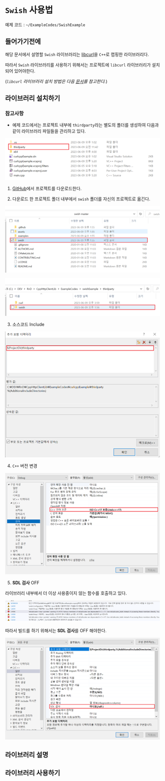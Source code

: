 # `Swish` 사용법

예제 코드 : `~/ExampleCodes/SwishExample`

## 들어가기전에

해당 문서에서 설명할 `Swish` 라이브러리는 [libcurl](https://github.com/curl/curl)을 `C++`로 랩핑한 라이브러리다.

따라서 `Swish` 라이브러리를 사용하기 위해서는 프로젝트에 `libcurl` 라이브러리가 설치되어 있어야한다. 

(*`libcurl` 라이브러리 설치 방법은 다음 [문서](~/Manuals/libcurl.md)를 참고한다.*)

## 라이브러리 설치하기

### 참고사항
- 예제 코드에서는 프로젝트 내부에 `thirdparty`라는 별도의 폴더를 생성하여 다음과 같이 라이브러리 파일들을 관리하고 있다.

![import_ex_thirdparty_01](../Images/Swish/import_ex_thirdparty_01.png)

1. [GitHub](https://github.com/lamarrr/swish)에서 프로젝트를 다운로드한다.

2. 다운로드 한 프로젝트 폴더 내부에서 `swish` 폴더를 자신의 프로젝트로 옮긴다.

![install_02](../Images/Swish/install_02.png)

![import_ex_thirdparty_02](../Images/Swish/import_ex_thirdparty_02.png)

3. 소스코드 Include

![install_03](../Images/Swish/install_03.png)

4. `C++` 버전 변경

![install_04](../Images/Swish/install_04.png)

5. **SDL 검사** OFF

라이브러리 내부에서 더 이상 사용중이지 않는 함수를 호출하고 있다.

![error_01](../Images/Swish/error_01.png)

따라서 빌드를 하기 위해서는 **SDL 검사**를 OFF 해야한다.

![install_05](../Images/Swish/install_05.png)


## 라이브러리 설명



## 라이브러리 사용하기

